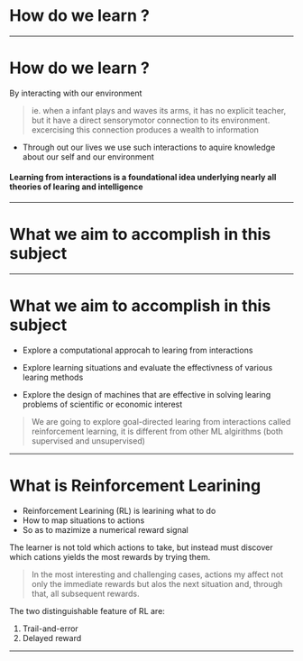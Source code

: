 # How do we learn ?


---
# How do we learn ?

By interacting with our environment

> ie. when a infant plays and waves its arms, it has no explicit teacher, but it have a direct sensorymotor connection to its environment. excercising this connection produces a wealth to information

- Through out our lives we use such interactions to aquire  knowledge about our self and our environment 

#### Learning from interactions is a foundational idea underlying nearly all theories of learing and intelligence

---

# What we aim to accomplish in this subject

---

# What we aim to accomplish in this subject

- Explore a computational approcah to learing from interactions

- Explore learning situations and evaluate the effectivness of various learing methods

- Explore the design of machines that are effective in solving learing problems of scientific or economic interest

> We are going to explore goal-directed learing from interactions called reinforcement learning, it is different from other ML algirithms (both supervised and unsupervised)
--- 

# What is Reinforcement Learining

- Reinforcement Learining (RL) is learining what to do
- How to map situations to actions 
- So as to mazimize a numerical reward signal

The learner is not told which actions to take, but instead must discover which cations yields the most rewards by trying them. 

> In the most interesting and challenging cases, actions my affect not only the immediate rewards but alos the next situation and, through that, all subsequent rewards. 

The two distinguishable feature of RL are: 
1. Trail-and-error
2. Delayed reward 

---
